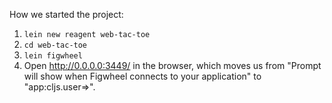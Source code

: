How we started the project:

1. `lein new reagent web-tac-toe`
2. `cd web-tac-toe`
3. `lein figwheel`
4. Open http://0.0.0.0:3449/ in the browser, which moves us from "Prompt will
   show when Figwheel connects to your application" to "app:cljs.user=>".

